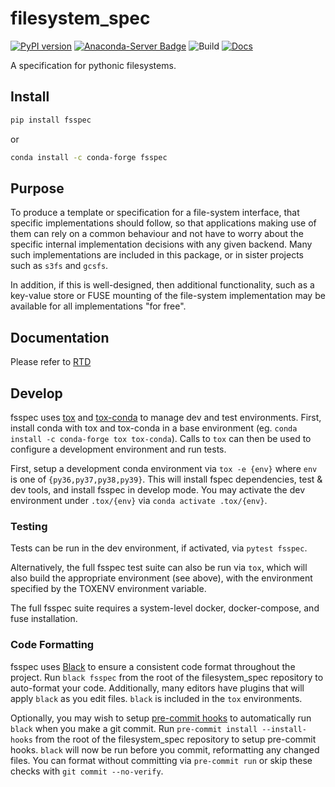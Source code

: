 # filesystem_spec

[![PyPI version](https://badge.fury.io/py/fsspec.svg)](https://pypi.python.org/pypi/fsspec/)
[![Anaconda-Server Badge](https://anaconda.org/conda-forge/fsspec/badges/version.svg)](https://anaconda.org/conda-forge/fsspec)
![Build](https://github.com/fsspec/filesystem_spec/workflows/CI/badge.svg)
[![Docs](https://readthedocs.org/projects/filesystem-spec/badge/?version=latest)](https://filesystem-spec.readthedocs.io/en/latest/?badge=latest)

A specification for pythonic filesystems.

## Install

```bash
pip install fsspec
```
or
```bash
conda install -c conda-forge fsspec
```

## Purpose

To produce a template or specification for a file-system interface, that specific implementations should follow,
so that applications making use of them can rely on a common behaviour and not have to worry about the specific
internal implementation decisions with any given backend. Many such implementations are included in this package,
or in sister projects such as `s3fs` and `gcsfs`.

In addition, if this is well-designed, then additional functionality, such as a key-value store or FUSE
mounting of the file-system implementation may be available for all implementations "for free".

## Documentation

Please refer to [RTD](https://filesystem-spec.readthedocs.io/en/latest/?badge=latest)

## Develop

fsspec uses [tox](https://tox.readthedocs.io/en/latest/) and
[tox-conda](https://github.com/tox-dev/tox-conda) to manage dev and test
environments. First, install conda with tox and tox-conda in a base environment
(eg. ``conda install -c conda-forge tox tox-conda``). Calls to ``tox`` can then be
used to configure a development environment and run tests.

First, setup a development conda environment via ``tox -e {env}`` where ``env`` is one of ``{py36,py37,py38,py39}``.
This will install fspec dependencies, test & dev tools, and install fsspec in develop
mode. You may activate the dev environment under ``.tox/{env}`` via ``conda activate .tox/{env}``.

### Testing

Tests can be run in the dev environment, if activated, via ``pytest fsspec``.

Alternatively, the full fsspec test suite can also be run via ``tox``, which will
also build the appropriate environment (see above), with the environment specified
by the TOXENV environment variable.

The full fsspec suite requires a system-level docker, docker-compose, and fuse
installation.

### Code Formatting

fsspec uses [Black](https://black.readthedocs.io/en/stable) to ensure
a consistent code format throughout the project.
Run ``black fsspec`` from the root of the filesystem_spec repository to
auto-format your code. Additionally, many editors have plugins that will apply
``black`` as you edit files. ``black`` is included in the ``tox`` environments.


Optionally, you may wish to setup [pre-commit hooks](https://pre-commit.com) to
automatically run ``black`` when you make a git commit.
Run ``pre-commit install --install-hooks`` from the root of the
filesystem_spec repository to setup pre-commit hooks. ``black`` will now be run
before you commit, reformatting any changed files. You can format without
committing via ``pre-commit run`` or skip these checks with ``git commit
--no-verify``.
